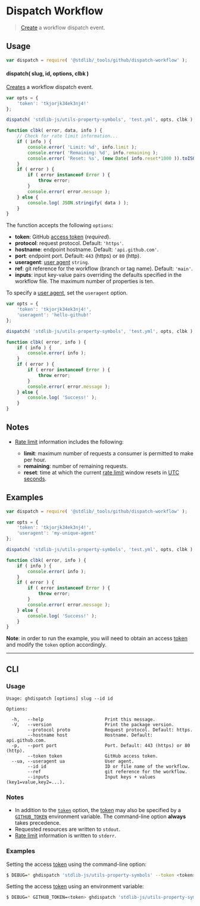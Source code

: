 <!--

@license Apache-2.0

Copyright (c) 2021 The Stdlib Authors.

Licensed under the Apache License, Version 2.0 (the "License");
you may not use this file except in compliance with the License.
You may obtain a copy of the License at

   http://www.apache.org/licenses/LICENSE-2.0

Unless required by applicable law or agreed to in writing, software
distributed under the License is distributed on an "AS IS" BASIS,
WITHOUT WARRANTIES OR CONDITIONS OF ANY KIND, either express or implied.
See the License for the specific language governing permissions and
limitations under the License.

-->

# Dispatch Workflow

> [Create][github-dispatch-workflow] a workflow dispatch event.

<!-- Section to include introductory text. Make sure to keep an empty line after the intro `section` element and another before the `/section` close. -->

<section class="intro">

</section>

<!-- /.intro -->

<!-- Package usage documentation. -->

<section class="usage">

## Usage

```javascript
var dispatch = require( '@stdlib/_tools/github/dispatch-workflow' );
```

#### dispatch( slug, id, options, clbk )

[Creates][github-dispatch-workflow] a workflow dispatch event.

<!-- run-disable -->

```javascript
var opts = {
    'token': 'tkjorjk34ek3nj4!'
};

dispatch( 'stdlib-js/utils-property-symbols', 'test.yml', opts, clbk );

function clbk( error, data, info ) {
    // Check for rate limit information...
    if ( info ) {
        console.error( 'Limit: %d', info.limit );
        console.error( 'Remaining: %d', info.remaining );
        console.error( 'Reset: %s', (new Date( info.reset*1000 )).toISOString() );
    }
    if ( error ) {
        if ( error instanceof Error ) {
            throw error;
        }
        console.error( error.message );
    } else {
        console.log( JSON.stringify( data ) );
    }
}
```

The function accepts the following `options`:

-   **token**: GitHub [access token][github-token] (_required_).
-   **protocol**: request protocol. Default: `'https'`.
-   **hostname**: endpoint hostname. Default: `'api.github.com'`.
-   **port**: endpoint port. Default: `443` (https) or `80` (http).
-   **useragent**: [user agent][github-user-agent] `string`.
-   **ref**: git reference for the workflow (branch or tag name). Default: `'main'`.
-   **inputs**: input key-value pairs overriding the defaults specified in the workflow file. The maximum number of properties is ten.

To specify a [user agent][github-user-agent], set the `useragent` option.

<!-- run-disable -->

```javascript
var opts = {
    'token': 'tkjorjk34ek3nj4!',
    'useragent': 'hello-github!'
};

dispatch( 'stdlib-js/utils-property-symbols', 'test.yml', opts, clbk );

function clbk( error, info ) {
    if ( info ) {
        console.error( info );
    }
    if ( error ) {
        if ( error instanceof Error ) {
            throw error;
        }
        console.error( error.message );
    } else {
        console.log( 'Success!' );
    }
}
```

</section>

<!-- /.usage -->

<!-- Package usage notes. Make sure to keep an empty line after the `section` element and another before the `/section` close. -->

<section class="notes">

## Notes

-   [Rate limit][github-rate-limit] information includes the following:

    -   **limit**: maximum number of requests a consumer is permitted to make per hour.
    -   **remaining**: number of remaining requests.
    -   **reset**: time at which the current [rate limit][github-rate-limit] window resets in [UTC seconds][unix-time].

</section>

<!-- /.notes -->

<!-- Package usage examples. -->

<section class="examples">

## Examples

<!-- eslint no-undef: "error" -->

```javascript
var dispatch = require( '@stdlib/_tools/github/dispatch-workflow' );

var opts = {
    'token': 'tkjorjk34ek3nj4!',
    'useragent': 'my-unique-agent'
};

dispatch( 'stdlib-js/utils-property-symbols', 'test.yml', opts, clbk );

function clbk( error, info ) {
    if ( info ) {
        console.error( info );
    }
    if ( error ) {
        if ( error instanceof Error ) {
            throw error;
        }
        console.error( error.message );
    } else {
        console.log( 'Success!' );
    }
}
```

**Note**: in order to run the example, you will need to obtain an access [token][github-token] and modify the `token` option accordingly.

</section>

<!-- /.examples -->

<!-- Section for describing a command-line interface. -->

* * *

<section class="cli">

## CLI

<!-- CLI usage documentation. -->

<section class="usage">

### Usage

```text
Usage: ghdispatch [options] slug --id id

Options:

  -h,   --help                       Print this message.
  -V,   --version                    Print the package version.
        --protocol proto             Request protocol. Default: https.
        --hostname host              Hostname. Default: api.github.com.
  -p,   --port port                  Port. Default: 443 (https) or 80 (http).
        --token token                GitHub access token.
  --ua, --useragent ua               User agent.
        --id id                      ID or file name of the workflow.
        --ref                        git reference for the workflow.
        --inputs                     Input keys + values (key1=value,key2=...).
```

</section>

<!-- /.usage -->

<!-- CLI usage notes. Make sure to keep an empty line after the `section` element and another before the `/section` close. -->

<section class="notes">

### Notes

-   In addition to the [`token`][github-token] option, the [token][github-token] may also be specified by a [`GITHUB_TOKEN`][github-token] environment variable. The command-line option **always** takes precedence.
-   Requested resources are written to `stdout`.
-   [Rate limit][github-rate-limit] information is written to `stderr`.

</section>

<!-- /.notes -->

<!-- CLI usage examples. -->

<section class="examples">

### Examples

Setting the access [token][github-token] using the command-line option:

<!-- run-disable -->

```bash
$ DEBUG=* ghdispatch 'stdlib-js/utils-property-symbols' --token <token> --id 'test.yml'
```

Setting the access [token][github-token] using an environment variable:

<!-- run-disable -->

```bash
$ DEBUG=* GITHUB_TOKEN=<token> ghdispatch 'stdlib-js/utils-property-symbols' --id 'test.yml'
```

</section>

<!-- /.examples -->

</section>

<!-- /.cli -->

<!-- Section to include cited references. If references are included, add a horizontal rule *before* the section. Make sure to keep an empty line after the `section` element and another before the `/section` close. -->

<section class="references">

</section>

<!-- /.references -->

<!-- Section for related `stdlib` packages. Do not manually edit this section, as it is automatically populated. -->

<section class="related">

</section>

<!-- /.related -->

<!-- Section for all links. Make sure to keep an empty line after the `section` element and another before the `/section` close. -->

<section class="links">

[unix-time]: http://en.wikipedia.org/wiki/Unix_time

[github-token]: https://github.com/settings/tokens/new

[github-user-agent]: https://developer.github.com/v3/#user-agent-required

[github-rate-limit]: https://developer.github.com/v3/rate_limit/

[github-dispatch-workflow]: https://docs.github.com/en/rest/reference/actions#create-a-workflow-dispatch-event

</section>

<!-- /.links -->
